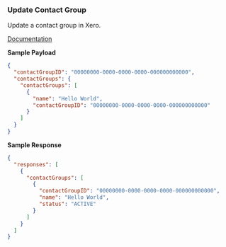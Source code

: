 ### Update Contact Group

Update a contact group in Xero.

[Documentation](https://xeroapi.github.io/xero-node/accounting/index.html#api-Accounting-updateContactGroup)

**Sample Payload**
```json
{
  "contactGroupID": "00000000-0000-0000-0000-000000000000",
  "contactGroups": {
    "contactGroups": [
      {
        "name": "Hello World",
        "contactGroupID": "00000000-0000-0000-0000-000000000000"
      }
    ]
  }
}
```

**Sample Response**
```json
{
  "responses": [
    {
      "contactGroups": [
        {
          "contactGroupID": "00000000-0000-0000-0000-000000000000",
          "name": "Hello World",
          "status": "ACTIVE"
        }
      ]
    }
  ]
}
```

